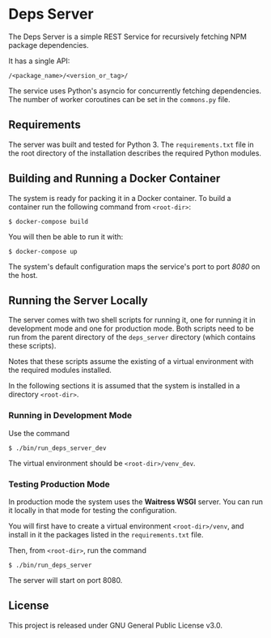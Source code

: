 # Deps Server

The Deps Server is a simple REST Service for recursively fetching NPM
package dependencies.

It has a single API:

    /<package_name>/<version_or_tag>/

The service uses Python's asyncio for concurrently fetching
dependencies. The number of worker coroutines can be set in the
`commons.py` file.

## Requirements

The server was built and tested for Python 3. The `requirements.txt`
file in the root directory of the installation describes the required
Python modules.

## Building and Running a Docker Container

The system is ready for packing it in a Docker container. To build a
container run the following command from `<root-dir>`:

    $ docker-compose build

You will then be able to run it with:

    $ docker-compose up

The system's default configuration maps the service's port to port
*8080* on the host.

## Running the Server Locally

The server comes with two shell scripts for running it, one for
running it in development mode and one for production mode. Both
scripts need to be run from the parent directory of the
`deps_server` directory (which contains these scripts).

Notes that these scripts assume the existing of a virtual environment
with the required modules installed.

In the following sections it is assumed that the system is installed
in a directory `<root-dir>`.

### Running in Development Mode

Use the command

    $ ./bin/run_deps_server_dev

The virtual environment should be `<root-dir>/venv_dev`.

### Testing Production Mode

In production mode the system uses the **Waitress WSGI** server. You can
run it locally in that mode for testing the configuration.

You will first have to create a virtual environment
`<root-dir>/venv`, and install in it the packages listed in the
`requirements.txt` file.

Then, from `<root-dir>`, run the command

    $ ./bin/run_deps_server

The server will start on port 8080.

## License

This project is released under GNU General Public License v3.0.

